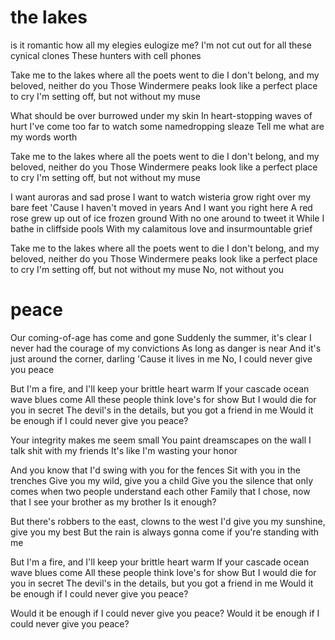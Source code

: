 # the lakes

is it romantic how all my elegies eulogize me?
I'm not cut out for all these cynical clones
These hunters with cell phones

Take me to the lakes where all the poets went to die
I don't belong, and my beloved, neither do you
Those Windermere peaks look like a perfect place to cry
I'm setting off, but not without my muse

What should be over burrowed under my skin
In heart-stopping waves of hurt
I've come too far to watch some namedropping sleaze
Tell me what are my words worth

Take me to the lakes where all the poets went to die
I don't belong, and my beloved, neither do you
Those Windermere peaks look like a perfect place to cry
I'm setting off, but not without my muse

I want auroras and sad prose
I want to watch wisteria grow right over my bare feet
'Cause I haven't moved in years
And I want you right here
A red rose grew up out of ice frozen ground
With no one around to tweet it
While I bathe in cliffside pools
With my calamitous love and insurmountable grief

Take me to the lakes where all the poets went to die
I don't belong, and my beloved, neither do you
Those Windermere peaks look like a perfect place to cry
I'm setting off, but not without my muse
No, not without you



# peace

Our coming-of-age has come and gone
Suddenly the summer, it's clear
I never had the courage of my convictions
As long as danger is near
And it's just around the corner, darling
'Cause it lives in me
No, I could never give you peace

But I'm a fire, and I'll keep your brittle heart warm
If your cascade ocean wave blues come
All these people think love's for show
But I would die for you in secret
The devil's in the details, but you got a friend in me
Would it be enough if I could never give you peace?

Your integrity makes me seem small
You paint dreamscapes on the wall
I talk shit with my friends
It's like I'm wasting your honor

And you know that I'd swing with you for the fences
Sit with you in the trenches
Give you my wild, give you a child
Give you the silence that only comes when two people understand each other
Family that I chose, now that I see your brother as my brother
Is it enough?

But there's robbers to the east, clowns to the west
I'd give you my sunshine, give you my best
But the rain is always gonna come if you're standing with me

But I'm a fire, and I'll keep your brittle heart warm
If your cascade ocean wave blues come
All these people think love's for show
But I would die for you in secret
The devil's in the details, but you got a friend in me
Would it be enough if I could never give you peace?

Would it be enough if I could never give you peace?
Would it be enough if I could never give you peace?